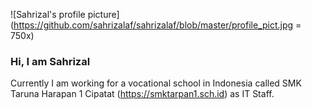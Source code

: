 ![Sahrizal's profile picture](https://github.com/sahrizalaf/sahrizalaf/blob/master/profile_pict.jpg = 750x)

### Hi, I am Sahrizal
Currently I am working for a vocational school in Indonesia called SMK Taruna Harapan 1 Cipatat (https://smktarpan1.sch.id) as IT Staff.
